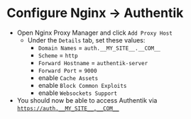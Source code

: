 # Configure Nginx -> Authentik

* Open Nginx Proxy Manager and click `Add Proxy Host`
  * Under the `Details` tab, set these values:
    * `Domain Names` = `auth.__MY_SITE__.__COM__`
    * `Scheme` = `http`
    * `Forward Hostname` = `authentik-server`
    * `Forward Port` = `9000`
    * enable `Cache Assets`
    * enable `Block Common Exploits`
    * enable `Websockets Support`
* You should now be able to access Authentik via [`https://auth.__MY_SITE__.__COM__`](https://auth.__MY_SITE__.__COM__)
